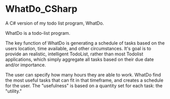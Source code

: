 # WhatDo_CSharp
A C# version of my todo list program, WhatDo.

WhatDo is a todo-list program.

The key function of WhatDo is generating a schedule of tasks based on the users location, time available, and other circumstances. It's goal is to provide an realistic, intelligent TodoList, rather than most Todolist applications, which simply aggregate all tasks based on their due date and/or importance.

The user can specify how many hours they are able to work. WhatDo find the most useful tasks that can fit in that timeframe, and creates a schedule for the user. The "usefulness" is based on a quantity set for each task: the "utility."
